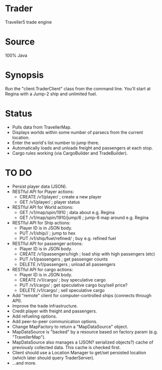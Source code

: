 # Trader
Traveller5 trade engine

# Source
100% Java

# Synopsis
Run the "client.TraderClient" class from the command line.  You'll start at Regina with a Jump-2 ship and unlimited fuel.

# Status
* Pulls data from TravellerMap.
* Displays worlds within some number of parsecs from the current location.
* Enter the world's list number to jump there.
* Automatically loads and unloads freight and passengers at each stop.
* Cargo rules working (via CargoBuilder and TradeBuilder).

# TO DO
* Persist player data (JSON).
* RESTful API for Player actions:
  * CREATE /v1/player/<playerID>   ; create a new player
  * GET /v1/player/<playerID>      ; player status
* RESTful API for World actions:
  * GET /v1/map/spin/1910          ; data about e.g. Regina
  * GET /v1/map/spin/1910/jump/6   ; jump-6 map around e.g. Regina
* RESTful API for Ship actions:
  * Player ID is in JSON body.
  * PUT /v1/ship/<sector>/<hex>    ; jump to hex
  * PUT /v1/ship/fuel/refined/<tons>        ; buy e.g. refined fuel
* RESTful API for passenger actions:
  * Player ID is in JSON body.
  * CREATE /v1/passengers/high     ; load ship with high passengers (etc)
  * PUT /v1/passengers             ; get passenger counts
  * DELETE /v1/passengers          ; unload all passengers
* RESTful API for cargo actions:
  * Player ID is in JSON body.
  * CREATE /v1/cargo/<tons>        ; buy speculative cargo
  * PUT /v1/cargo/<tons>           ; get speculative cargo buy/sell price?
  * DELETE /v1/cargo/<tons>        ; sell speculative cargo
* Add "remote" client for computer-controlled ships (connects through API).
* Improve the trade infrastructure.
* Credit player with freight and passengers.
* Add refueling options.
* Add peer-to-peer communication options.
* Change MapFactory to return a "MapDataSource" object.
* MapDataSource is "backed" by a resource based on factory param (e.g. "TravellerMap").
* MapDataSource also manages a (JSON? serialized objects?) cache of previously collected data.  This cache is checked first.
* Client should use a Location Manager to get/set persisted location (which later should query TraderServer).
* ...and more.
